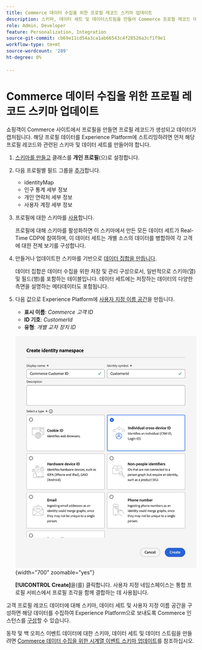 ```yaml
---
title: Commerce 데이터 수집을 위한 프로필 레코드 스키마 업데이트
description: 스키마, 데이터 세트 및 데이터스트림을 만들어 Commerce 프로필 레코드 데이터를 수집하고 Experience Platform으로 전송하는 방법에 대해 알아봅니다.
role: Admin, Developer
feature: Personalization, Integration
source-git-commit: cb69e11cd54a3ca1ab66543c4f28526a3cf1f9e1
workflow-type: tm+mt
source-wordcount: '289'
ht-degree: 0%

---
```


# Commerce 데이터 수집을 위한 프로필 레코드 스키마 업데이트

쇼핑객이 Commerce 사이트에서 프로필을 만들면 프로필 레코드가 생성되고 데이터가 캡처됩니다. 해당 프로필 데이터를 Experience Platform에 스트리밍하려면 먼저 해당 프로필 레코드와 관련된 스키마 및 데이터 세트를 만들어야 합니다.

1. [스키마를 만들고](https://experienceleague.adobe.com/en/docs/experience-platform/xdm/ui/resources/schemas) 클래스를 **개인 프로필**(으)로 설정합니다.

1. 다음 프로필별 필드 그룹을 [추가](https://experienceleague.adobe.com/en/docs/experience-platform/xdm/ui/resources/schemas)합니다.

   - identityMap
   - 인구 통계 세부 정보
   - 개인 연락처 세부 정보
   - 사용자 계정 세부 정보

1. 프로필에 대한 스키마를 [사용](https://experienceleague.adobe.com/en/docs/experience-platform/xdm/ui/resources/schemas)합니다.

   프로필에 대해 스키마를 활성화하면 이 스키마에서 만든 모든 데이터 세트가 Real-Time CDP에 참여하며, 이 데이터 세트는 개별 소스의 데이터를 병합하여 각 고객에 대한 전체 보기를 구성합니다.

1. 만들거나 업데이트한 스키마를 기반으로 [데이터 집합을 만듭니다](https://experienceleague.adobe.com/en/docs/platform-learn/implement-mobile-sdk/experience-cloud/platform).

   데이터 집합은 데이터 수집을 위한 저장 및 관리 구성으로서, 일반적으로 스키마(열) 및 필드(행)를 포함하는 테이블입니다. 데이터 세트에는 저장하는 데이터의 다양한 측면을 설명하는 메타데이터도 포함됩니다.

1. 다음 값으로 Experience Platform에 [사용자 지정 이름 공간](https://experienceleague.adobe.com/en/docs/experience-platform/identity/features/namespaces#create-namespaces)을 만듭니다.

   - **표시 이름**: _Commerce 고객 ID_
   - **ID 기호**: _CustomerId_
   - **유형**: _개별 교차 장치 ID_

   ![사용자 지정 네임스페이스 만들기](assets/custom-namespace.png){width="700" zoomable="yes"}

   **[!UICONTROL Create]**&#x200B;을(를) 클릭합니다. 사용자 지정 네임스페이스는 통합 프로필 서비스에서 프로필 조각을 함께 결합하는 데 사용됩니다.

고객 프로필 레코드 데이터에 대해 스키마, 데이터 세트 및 사용자 지정 이름 공간을 구성하면 해당 데이터를 수집하여 Experience Platform으로 보내도록 Commerce 인스턴스를 [구성](connect-data.md#data-collection)할 수 있습니다.

동작 및 백 오피스 이벤트 데이터에 대한 스키마, 데이터 세트 및 데이터 스트림을 만들려면 [Commerce 데이터 수집을 위한 시계열 이벤트 스키마 업데이트](update-xdm.md)를 참조하십시오.
